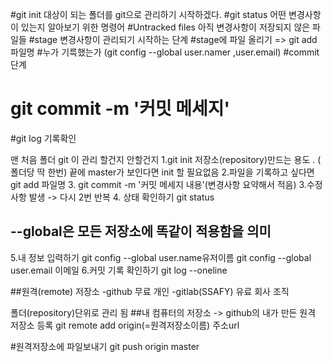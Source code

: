 #git init 대상이 되는 폴더를 git으로 관리하기 시작하겠다.
#git status 어떤 변경사항이 있는지 알아보기 위한 명령어
#Untracked files 아직 변경사항이 저장되지 않은 파일들
#stage 변경사항이 관리되기 시작하는 단계
#stage에 파일 올리기 => git add 파일명
#누가 기륵했는가 (git config --global user.namer ,user.email)
#commit 단계
# git commit -m '커밋 메세지'
#git log 기록확인

맨 처음 폴더 git 이 관리 할건지 안할건지
1.git init   저장소(repository)만드는 용도 .
 ( 폴더당 딱 한번) 끝에 master가 보인다면 init 할 필요없음
2.파일을 기록하고 싶다면 
git add 파일명
3. git commit -m '커밋 메세지 내용'(변경사항 요약해서 적음)
3.수정사항 발생 -> 다시 2번 반복
4. 상태 확인하기  git status
## --global은 모든 저장소에 똑같이 적용함을 의미 
5.내 정보 입력하기 git config --global user.name유저이름
                git config --global user.email 이메일
6.커밋 기록 확인하기
git log --oneline

##원격(remote) 저장소
-github  무료  개인 
-gitlab(SSAFY) 유료 회사 조직

폴더(repository)단위로 관리 됨
##내 컴퓨터의 저장소 -> github의 내가 만든 원격 저장소 등록
git remote add origin(=원격저장소이름) 주소url

#원격저장소에 파일보내기
git push origin master

